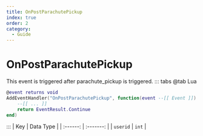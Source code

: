 ```yaml
---
title: OnPostParachutePickup
index: true
order: 2
category:
  - Guide
---
```


# OnPostParachutePickup
This event is triggered after parachute_pickup is triggered.
::: tabs
@tab Lua
```lua
@event returns void
AddEventHandler("OnPostParachutePickup", function(event --[[ Event ]])
    --[[ ... ]]
    return EventResult.Continue
end)
```

:::
|    Key   | Data Type |
| :------: | :-------: |
| `userid` |   `int`   |